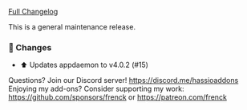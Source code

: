 [Full Changelog][changelog]

This is a general maintenance release.

### 🔨  Changes

- :arrow_up: Updates appdaemon to v4.0.2 (#15)

[changelog]: https://github.com/hassio-addons/addon-appdaemon/compare/v0.2.1...v0.2.2

Questions? Join our Discord server! https://discord.me/hassioaddons
Enjoying my add-ons? Consider supporting my work:
https://github.com/sponsors/frenck or https://patreon.com/frenck